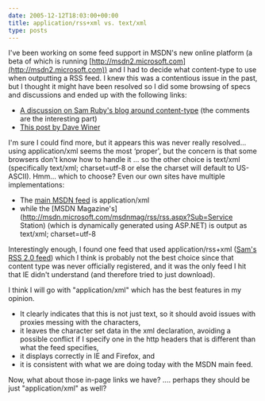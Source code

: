 ```yaml
---
date: 2005-12-12T18:03:00+00:00
title: application/rss+xml vs. text/xml
type: posts
---
```

I've been working on some feed support in MSDN's new online platform (a beta of which is running [http://msdn2.microsoft.com](http://msdn2.microsoft.com)) and I had to decide what content-type to use when outputting a RSS feed. I knew this was a contentious issue in the past, but I thought it might have been resolved so I did some browsing of specs and discussions and ended up with the following links:

  * [A discussion on Sam Ruby's blog around content-type](http://www.intertwingly.net/blog/1766.html) (the comments are the interesting part)
  * [This post by Dave Winer](http://blogs.law.harvard.edu/crimson1/2004/05/06#a1519)

I'm sure I could find more, but it appears this was never really resolved... using application/xml seems the most &#8216;proper', but the concern is that some browsers don't know how to handle it ... so the other choice is text/xml (specifically text/xml; charset=utf-8 or else the charset will default to US-ASCII). Hmm... which to choose? Even our own sites have multiple implementations:

  * The [main MSDN feed](http://msdn.microsoft.com/rss.xml) is application/xml
  * while the [MSDN Magazine's](http://msdn.microsoft.com/msdnmag/rss/rss.aspx?Sub=Service Station) (which is dynamically generated using ASP.NET) is output as text/xml; charset=utf-8

Interestingly enough, I found one feed that used application/rss+xml ([Sam's RSS 2.0 feed](http://www.intertwingly.net/blog/index.rss2)) which I think is probably not the best choice since that content type was never officially registered, and it was the only feed I hit that IE didn't understand (and therefore tried to just download).

I think I will go with "application/xml" which has the best features in my opinion.

  * It clearly indicates that this is not just text, so it should avoid issues with proxies messing with the characters,
  * it leaves the character set data in the xml declaration, avoiding a possible conflict if I specify one in the http headers that is different than what the feed specifies,
  * it displays correctly in IE and Firefox, and
  * it is consistent with what we are doing today with the MSDN main feed.

Now, what about those in-page links we have? <link rel="alternate" type="application/rss+xml" title="blah" href="rss.xml" /> .... perhaps they should be just "application/xml" as well?
